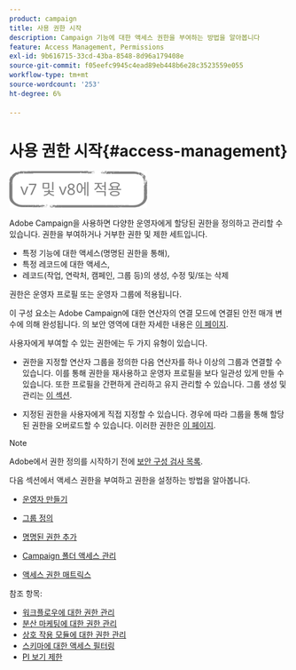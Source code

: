 ```yaml
---
product: campaign
title: 사용 권한 시작
description: Campaign 기능에 대한 액세스 권한을 부여하는 방법을 알아봅니다
feature: Access Management, Permissions
exl-id: 9b616715-33cd-43ba-8548-8d96a179408e
source-git-commit: f05eefc9945c4ead89eb448b6e28c3523559e055
workflow-type: tm+mt
source-wordcount: '253'
ht-degree: 6%

---
```


# 사용 권한 시작{#access-management}

![](../../assets/common.svg)

Adobe Campaign을 사용하면 다양한 운영자에게 할당된 권한을 정의하고 관리할 수 있습니다. 권한을 부여하거나 거부한 권한 및 제한 세트입니다.

* 특정 기능에 대한 액세스(명명된 권한을 통해),
* 특정 레코드에 대한 액세스,
* 레코드(작업, 연락처, 캠페인, 그룹 등)의 생성, 수정 및/또는 삭제

권한은 운영자 프로필 또는 운영자 그룹에 적용됩니다.

이 구성 요소는 Adobe Campaign에 대한 연산자의 연결 모드에 연결된 안전 매개 변수에 의해 완성됩니다. 의 보안 영역에 대한 자세한 내용은 [이 페이지](../../installation/using/security-zones.md).

사용자에게 부여할 수 있는 권한에는 두 가지 유형이 있습니다.

* 권한을 지정할 연산자 그룹을 정의한 다음 연산자를 하나 이상의 그룹과 연결할 수 있습니다. 이를 통해 권한을 재사용하고 운영자 프로필을 보다 일관성 있게 만들 수 있습니다. 또한 프로필을 간편하게 관리하고 유지 관리할 수 있습니다. 그룹 생성 및 관리는 [이 섹션](access-management-groups.md).

* 지정된 권한을 사용자에게 직접 지정할 수 있습니다. 경우에 따라 그룹을 통해 할당된 권한을 오버로드할 수 있습니다. 이러한 권한은 [이 페이지](access-management-named-rights.md).

>[!NOTE]
>
>Adobe에서 권한 정의를 시작하기 전에 [보안 구성 검사 목록](https://helpx.adobe.com/kr/campaign/kb/acc-security.html).

다음 섹션에서 액세스 권한을 부여하고 권한을 설정하는 방법을 알아봅니다.

* [운영자 만들기](access-management-operators.md)

* [그룹 정의](access-management-groups.md)

* [명명된 권한 추가](access-management-named-rights.md)

* [Campaign 폴더 액세스 관리](access-management-folders.md)

* [액세스 권한 매트릭스](access-management-named-rights.md#access-rights-matrix)


참조 항목:

* [워크플로우에 대한 권한 관리](../../workflow/using/managing-rights.md)
* [분산 마케팅에 대한 권한 관리](../../distributed/using/about-distributed-marketing.md#operators-and-entities)
* [상호 작용 모듈에 대한 권한 관리](../../interaction/using/operator-profiles.md)
* [스키마에 대한 액세스 필터링](../../configuration/using/filtering-schemas.md)
* [PI 보기 제한](../../configuration/using/restricting-pii-view.md)
